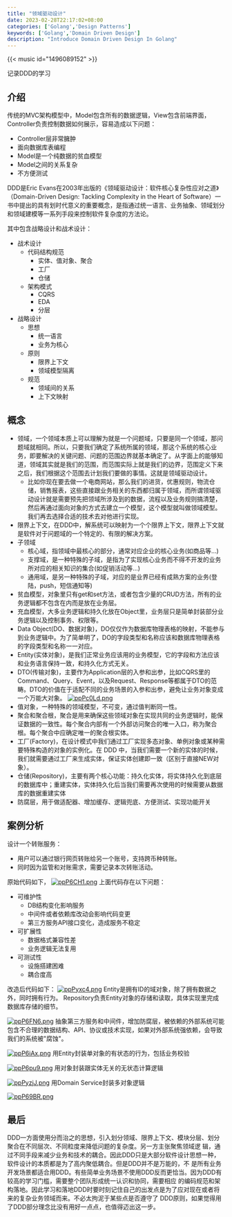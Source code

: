 ```yaml
---
title: "领域驱动设计"
date: 2023-02-28T22:17:02+08:00
categories: ['Golang','Design Patterns']
keywords: ['Golang','Domain Driven Design']
description: "Introduce Domain Driven Design In Golang"
---
```


{{< music id="1496089152" >}}

记录DDD的学习

## 介绍
传统的MVC架构模型中，Model包含所有的数据逻辑，View包含前端界面，Controller负责控制数据如何展示，容易造成以下问题：
+ Controller层非常臃肿
+ 面向数据库表编程
+ Model是一个纯数据的贫血模型
+ Model之间的关系复杂
+ 不方便测试

DDD是Eric Evans在2003年出版的《领域驱动设计：软件核心复杂性应对之道》（Domain-Driven Design: Tackling Complexity in the Heart of Software）一书中提出的具有划时代意义的重要概念，是指通过统一语言、业务抽象、领域划分和领域建模等一系列手段来控制软件复杂度的方法论。       

其中包含战略设计和战术设计：
* 战术设计
    * 代码结构规范
        * 实体、值对象、聚合
        * 工厂
        * 仓储
    * 架构模式
        * CQRS
        * EDA
        * 分层
* 战略设计
    * 思想
        * 统一语言
        * 业务为核心
    * 原则
        * 限界上下文
        * 领域模型隔离
    * 规范
        * 领域间的关系
        * 上下文映射

## 概念
* 领域，一个领域本质上可以理解为就是一个问题域，只要是同一个领域，那问题域就相同。所以，只要我们确定了系统所属的领域，那这个系统的核心业务，即要解决的关键问题、问题的范围边界就基本确定了。从字面上的能够知道，领域其实就是我们的范围，而范围实际上就是我们的边界，范围定义下来之后，我们根据这个范围去计划我们要做的事情。这就是领域驱动设计。
    * 比如你现在要去做一个电商网站，那么我们的进货，优惠规则，物流仓储，销售报表，这些直接跟业务相关的东西都归属于领域，而所谓领域驱动设计就是需要预先把领域所涉及到的数据，流程以及业务规则搞清楚，然后再通过面向对象的方式去建立一个模型，这个模型就叫做领域模型。我们再去选择合适的技术去对他进行实现。
* 限界上下文，在DDD中，解系统可以映射为一个个限界上下文，限界上下文就是软件对于问题域的一个特定的、有限的解决方案。
* 子领域
    * 核心域，指领域中最核心的部分，通常对应企业的核心业务(如商品等...)
    * 支撑域，是一种特殊的子域，是指为了实现核心业务而不得不开发的业务所对应的相关知识的集合(如促销活动等...)
    * 通用域，是另一种特殊的子域，对应的是业界已经有成熟方案的业务(登陆，push，短信通知等)
* 贫血模型，对象里只有get和set方法，或者包含少量的CRUD方法，所有的业务逻辑都不包含在内而是放在业务层。
* 充血模型，大多业务逻辑和持久化放在Object里，业务层只是简单封装部分业务逻辑以及控制事务、权限等。
* Data Object(DO、数据对象)，DO仅仅作为数据库物理表格的映射，不能参与到业务逻辑中。为了简单明了，DO的字段类型和名称应该和数据库物理表格的字段类型和名称一一对应。
* Entity(实体对象)，是我们正常业务应该用的业务模型，它的字段和方法应该和业务语言保持一致，和持久化方式无关。
* DTO(传输对象)，主要作为Application层的入参和出参，比如CQRS里的Command、Query、Event，以及Request、Response等都属于DTO的范畴。DTO的价值在于适配不同的业务场景的入参和出参，避免让业务对象变成一个万能大对象。
[![ppPc0Ld.png](https://s1.ax1x.com/2023/02/28/ppPc0Ld.png)](https://imgse.com/i/ppPc0Ld)
* 值对象，一种特殊的领域模型，不可变，通过值判断同一性。
* 聚合和聚合根，聚合是用来确保这些领域对象在实现共同的业务逻辑时，能保证数据的一致性。每个聚合内部有一个外部访问聚合的唯一入口，称为聚合根。每个聚合中应确定唯一的聚合根实体。
* 工厂(Factory)，在设计模式中我们通过工厂实现多态对象、单例对象或某种需要特殊构造的对象的实例化。在 DDD 中，当我们需要一个新的实体的时候，我们就需要通过工厂来生成实体，保证实体创建即一致（区别于直接NEW对象）。
* 仓储(Repository)，主要有两个核心功能：持久化实体，将实体持久化到底层的数据库中；重建实体，实体持久化后当我们需要再次使用的时候需要从数据库的数据重建实体
* 防腐层，用于做适配器、增加缓存、逻辑兜底、方便测试、实现功能开关

## 案例分析
设计一个转账服务：
* 用户可以通过银行网页转账给另一个账号，支持跨币种转账。
* 同时因为监管和对账需求，需要记录本次转账活动。

原始代码如下，
[![ppP6CH1.png](https://s1.ax1x.com/2023/02/28/ppP6CH1.png)](https://imgse.com/i/ppP6CH1)
上面代码存在以下问题：
* 可维护性
    * DB结构变化影响服务
    * 中间件或者依赖库改动会影响代码变更
    * 第三方服务API接口变化，造成服务不稳定
* 可扩展性
    * 数据格式兼容性差
    * 业务逻辑无法复用
* 可测试性
    * 设施搭建困难
    * 耦合度高

改造后代码如下：
[![ppPyxc4.png](https://s1.ax1x.com/2023/02/28/ppPyxc4.png)](https://imgse.com/i/ppPyxc4)
Entity是拥有ID的域对象，除了拥有数据之外，同时拥有行为。
Repository负责Entity对象的存储和读取，具体实现里完成数据库存储的细节。

[![ppP6FN6.png](https://s1.ax1x.com/2023/02/28/ppP6FN6.png)](https://imgse.com/i/ppP6FN6)
抽象第三方服务和中间件，增加防腐层，被依赖的外部系统可能包含不合理的数据结构、API、协议或技术实现，如果对外部系统强依赖，会导致我们的系统被"腐蚀"。

[![ppP6iAx.png](https://s1.ax1x.com/2023/02/28/ppP6iAx.png)](https://imgse.com/i/ppP6iAx)
用Entity封装单对象的有状态的行为，包括业务校验

[![ppP6pu9.png](https://s1.ax1x.com/2023/02/28/ppP6pu9.png)](https://imgse.com/i/ppP6pu9)
用对象封装跟实体无关的无状态计算逻辑

[![ppPyzjJ.png](https://s1.ax1x.com/2023/02/28/ppPyzjJ.png)](https://imgse.com/i/ppPyzjJ)
用Domain Service封装多对象逻辑

[![ppP69BR.png](https://s1.ax1x.com/2023/02/28/ppP69BR.png)](https://imgse.com/i/ppP69BR)

## 最后
DDD一方面使用分而治之的思想，引入划分领域、限界上下文、模块分层、划分聚合在不同层次、不同粒度来降低问题的复杂度。另一方主张聚焦领域逻
辑，通过不同手段来减少业务和技术的耦合。因此DDD只是大部分软件设计思想一种，软件设计的本质都是为了高内聚低耦合。但是DDD并不是万能的，不
是所有业务开发场景都适合用DDD。有些简单业务场景不使用DDD反而更恰当。因为DDD有较高的学习门槛，需要整个团队形成统一认识和协同，需要相应
的编码规范和架构落地。因此学习和落地DDD时要时刻记住自己的出发点是为了应对现在或者将来的复杂业务领域而来。不必太拘泥于某些点是否遵守了
DDD原则，如果觉得用了DDD部分理念比没有用好一点点，也值得迈出这一步。
